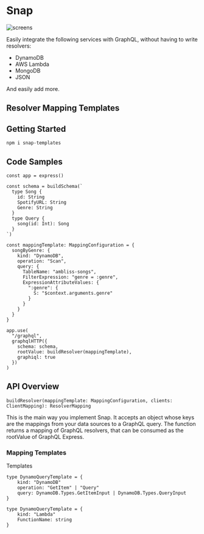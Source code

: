 # Snap

![screens](https://github.com/brianfitzgerald/snap/blob/master/logo.svg)

Easily integrate the following services with GraphQL, without having to write resolvers:

* DynamoDB
* AWS Lambda
* MongoDB
* JSON

And easily add more.

## Resolver Mapping Templates

## Getting Started

`npm i snap-templates`

## Code Samples

```
const app = express()

const schema = buildSchema(`
  type Song {
    id: String
    SpotifyURL: String
    Genre: String
  }
  type Query {
    song(id: Int): Song
  }
`)

const mappingTemplate: MappingConfiguration = {
  songByGenre: {
    kind: "DynamoDB",
    operation: "Scan",
    query: {
      TableName: "ambliss-songs",
      FilterExpression: "genre = :genre",
      ExpressionAttributeValues: {
        ":genre": {
          S: "$context.arguments.genre"
        }
      }
    }
  }
}

app.use(
  "/graphql",
  graphqlHTTP({
    schema: schema,
    rootValue: buildResolver(mappingTemplate),
    graphiql: true
  })
)
```

## API Overview

`buildResolver(mappingTemplate: MappingConfiguration, clients: ClientMapping): ResolverMapping`

This is the main way you implement Snap.
It accepts an object whose keys are the mappings from your data sources to a GraphQL query.
The function returns a mapping of GraphQL resolvers, that can be consumed as the rootValue of GraphQL Express.

### Mapping Templates

Templates

```
type DynamoQueryTemplate = {
    kind: "DynamoDB"
    operation: "GetItem" | "Query"
    query: DynamoDB.Types.GetItemInput | DynamoDB.Types.QueryInput
}
```

```
type DynamoQueryTemplate = {
    kind: "Lambda"
    FunctionName: string
}
```
